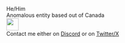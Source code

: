 He/Him  <br>
Anomalous entity based out of Canada <br>
<img src="https://github.com/zelzmiy/zelzmiy/assets/51797223/16a9f9ff-9e54-4f24-b4ae-230e28b3f2bb" width="32" height="32"><br>
Contact me either on [Discord](https://discordapp.com/users/414913851386101770) or on [Twitter/X](https://twitter.com/zelzmiy_yes)
